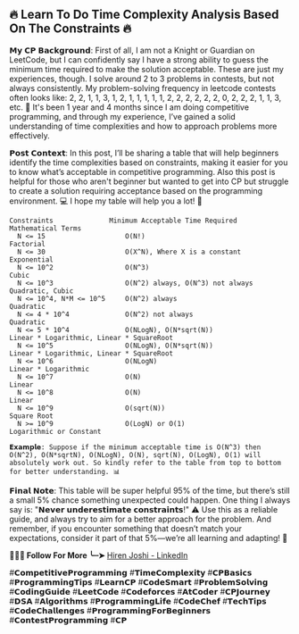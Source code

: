 ## **🔥 Learn To Do Time Complexity Analysis Based On The Constraints 🔥**
    
𝗠𝘆 𝗖𝗣 𝗕𝗮𝗰𝗸𝗴𝗿𝗼𝘂𝗻𝗱: First of all, I am not a Knight or Guardian on LeetCode, but I can confidently say I have a strong ability to guess the minimum time required to make the solution acceptable. These are just my experiences, though. I solve around 2 to 3 problems in contests, but not always consistently. My problem-solving frequency in leetcode contests often looks like: 2, 2, 1, 1, 3, 1, 2, 1, 1, 1, 1, 1, 2, 2, 2, 2, 2, 2, 0, 2, 2, 2, 1, 1, 3, etc. 🧠
It's been 1 year and 4 months since I am doing competitive programming, and through my experience, I’ve gained a solid understanding of time complexities and how to approach problems more effectively. 

𝗣𝗼𝘀𝘁 𝗖𝗼𝗻𝘁𝗲𝘅𝘁: In this post, I’ll be sharing a table that will help beginners identify the time complexities based on constraints, making it easier for you to know what’s acceptable in competitive programming. Also this post is helpful for those who aren't beginner but wanted to get into CP but struggle to create a solution requiring acceptance based on the programming environment. 💻 I hope my table will help you a lot! 🚀
        
	Constraints              Minimum Acceptable Time Required       Mathematical Terms
  	  N <= 15                    O(N!)                                 Factorial
  	  N <= 30                    O(X^N), Where X is a constant         Exponential  
  	  N <= 10^2                  O(N^3)                                Cubic
  	  N <= 10^3                  O(N^2) always, O(N^3) not always      Quadratic, Cubic
  	  N <= 10^4, N*M <= 10^5     O(N^2) always                         Quadratic
  	  N <= 4 * 10^4              O(N^2) not always                     Quadratic
  	  N <= 5 * 10^4              O(NLogN), O(N*sqrt(N))                Linear * Logarithmic, Linear * SquareRoot    
  	  N <= 10^5                  O(NLogN), O(N*sqrt(N))                Linear * Logarithmic, Linear * SquareRoot
  	  N <= 10^6                  O(NLogN)                              Linear * Logarithmic
  	  N <= 10^7                  O(N)                                  Linear
  	  N <= 10^8                  O(N)                                  Linear
  	  N <= 10^9                  O(sqrt(N))                            Square Root
  	  N >= 10^9                  O(LogN) or O(1)                       Logarithmic or Constant 

	𝗘𝘅𝗮𝗺𝗽𝗹𝗲: Suppose if the minimum acceptable time is O(N^3) then O(N^2), O(N*sqrtN), O(NLogN), O(N), sqrt(N), O(LogN), O(1) will absolutely work out. So kindly refer to the table from top to bottom for better understanding. 📊

𝗙𝗶𝗻𝗮𝗹 𝗡𝗼𝘁𝗲: This table will be super helpful 95% of the time, but there’s still a small 5% chance something unexpected could happen. One thing I always say is: "𝗡𝗲𝘃𝗲𝗿 𝘂𝗻𝗱𝗲𝗿𝗲𝘀𝘁𝗶𝗺𝗮𝘁𝗲 𝗰𝗼𝗻𝘀𝘁𝗿𝗮𝗶𝗻𝘁𝘀!" ⚠️ Use this as a reliable guide, and always try to aim for a better approach for the problem. And remember, if you encounter something that doesn’t match your expectations, consider it part of that 5%—we’re all learning and adapting! 💪

**🎯🤝🏻 Follow For More ╰┈➤** [Hiren Joshi - LinkedIn](https://www.linkedin.com/in/hirenjoshi1630/)

#𝗖𝗼𝗺𝗽𝗲𝘁𝗶𝘁𝗶𝘃𝗲𝗣𝗿𝗼𝗴𝗿𝗮𝗺𝗺𝗶𝗻𝗴 #𝗧𝗶𝗺𝗲𝗖𝗼𝗺𝗽𝗹𝗲𝘅𝗶𝘁𝘆 #𝗖𝗣𝗕𝗮𝘀𝗶𝗰𝘀 #𝗣𝗿𝗼𝗴𝗿𝗮𝗺𝗺𝗶𝗻𝗴𝗧𝗶𝗽𝘀 #𝗟𝗲𝗮𝗿𝗻𝗖𝗣 #𝗖𝗼𝗱𝗲𝗦𝗺𝗮𝗿𝘁 #𝗣𝗿𝗼𝗯𝗹𝗲𝗺𝗦𝗼𝗹𝘃𝗶𝗻𝗴 #𝗖𝗼𝗱𝗶𝗻𝗴𝗚𝘂𝗶𝗱𝗲 
#𝗟𝗲𝗲𝘁𝗖𝗼𝗱𝗲 #𝗖𝗼𝗱𝗲𝗳𝗼𝗿𝗰𝗲𝘀 #𝗔𝘁𝗖𝗼𝗱𝗲𝗿 #𝗖𝗣𝗝𝗼𝘂𝗿𝗻𝗲𝘆 #𝗗𝗦𝗔 #𝗔𝗹𝗴𝗼𝗿𝗶𝘁𝗵𝗺𝘀 #𝗣𝗿𝗼𝗴𝗿𝗮𝗺𝗺𝗶𝗻𝗴𝗟𝗶𝗳𝗲 #𝗖𝗼𝗱𝗲𝗖𝗵𝗲𝗳 #𝗧𝗲𝗰𝗵𝗧𝗶𝗽𝘀 #𝗖𝗼𝗱𝗲𝗖𝗵𝗮𝗹𝗹𝗲𝗻𝗴𝗲𝘀 #𝗣𝗿𝗼𝗴𝗿𝗮𝗺𝗺𝗶𝗻𝗴𝗙𝗼𝗿𝗕𝗲𝗴𝗶𝗻𝗻𝗲𝗿𝘀 #𝗖𝗼𝗻𝘁𝗲𝘀𝘁𝗣𝗿𝗼𝗴𝗿𝗮𝗺𝗺𝗶𝗻𝗴 #𝗖𝗣
